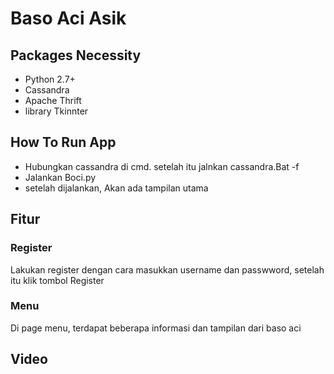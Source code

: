# Baso Aci Asik
## Packages Necessity
- Python 2.7+
- Cassandra
- Apache Thrift
- library Tkinnter

## How To Run App
- Hubungkan cassandra di cmd. setelah itu jalnkan cassandra.Bat -f
- Jalankan Boci.py
- setelah dijalankan, Akan ada tampilan utama

## Fitur

### Register
Lakukan register dengan cara masukkan username dan passwword, setelah itu klik tombol Register

### Menu
Di page menu, terdapat beberapa informasi dan tampilan dari baso aci

## Video 

